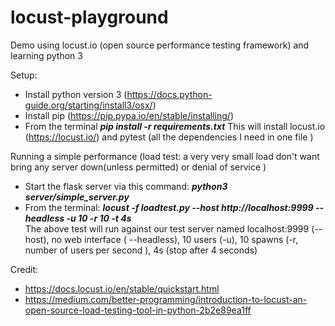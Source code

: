 # locust-playground
Demo using locust.io (open source performance testing framework) and learning python 3 

Setup:

- Install python version 3 (https://docs.python-guide.org/starting/install3/osx/)
- Install pip (https://pip.pypa.io/en/stable/installing/)
- From the terminal **_pip install -r requirements.txt_**
  This will install locust.io (https://locust.io/)  and pytest (all the dependencies I need in one file  )
 


Running a simple performance (load test: a very very small load don't want bring any server down(unless permitted) or denial of service )
 - Start the flask server via this command: _**python3 server/simple_server.py**_
 - From the terminal: _**locust -f loadtest.py --host http://localhost:9999 --headless -u 10 -r 10 -t 4s**_  
The above test will run against our test server named localhost:9999 (--host), no web interface ( --headless), 10 users (-u), 10 spawns (-r, number of users per second ), 4s (stop after 4 seconds)

Credit: 
- https://docs.locust.io/en/stable/quickstart.html
- https://medium.com/better-programming/introduction-to-locust-an-open-source-load-testing-tool-in-python-2b2e89ea1ff


